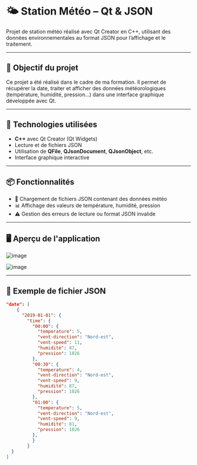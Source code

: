 # 🌤️ Station Météo – Qt & JSON

Projet de station météo réalisé avec Qt Creator en C++, utilisant des données environnementales au format JSON pour l’affichage et le traitement.

---

## 🎯 Objectif du projet

Ce projet a été réalisé dans le cadre de ma formation. Il permet de récupérer la date, traiter et afficher des données météorologiques (température, humidité, pression...) dans une interface graphique développée avec Qt.

---

## 🧰 Technologies utilisées

- **C++** avec Qt Creator (Qt Widgets)
- Lecture et  de fichiers JSON
- Utilisation de **QFile**, **QJsonDocument**, **QJsonObject**, etc.
- Interface graphique interactive

---

## 📦 Fonctionnalités

- 📁 Chargement de fichiers JSON contenant des données météo
- 📊 Affichage des valeurs de température, humidité, pression
- ⚠️ Gestion des erreurs de lecture ou format JSON invalide

---

## 🖥️ Aperçu de l'application

![image](https://github.com/user-attachments/assets/0ffa93c1-5072-4c2d-ab7a-b21a8710bc40)

![image](https://github.com/user-attachments/assets/4d57d6eb-5f8e-4e92-b84d-16bca60e63dc)

---

## 📁 Exemple de fichier JSON

```json
"date": [
    {
      "2019-01-01": {
        "time": {
          "00:00": {
            "temperature": 5,
            "vent-direction": "Nord-est",
            "vent-speed": 11,
            "humidité": 87,
            "pression": 1026
          },
          "00:30": {
            "temperature": 4,
            "vent-direction": "Nord-est",
            "vent-speed": 9,
            "humidité": 87,
            "pression": 1026
          },
          "01:00": {
            "temperature": 5,
            "vent-direction": "Nord-est",
            "vent-speed": 9,
            "humidité": 81,
            "pression": 1026
          },
          }
        }
  }
]
